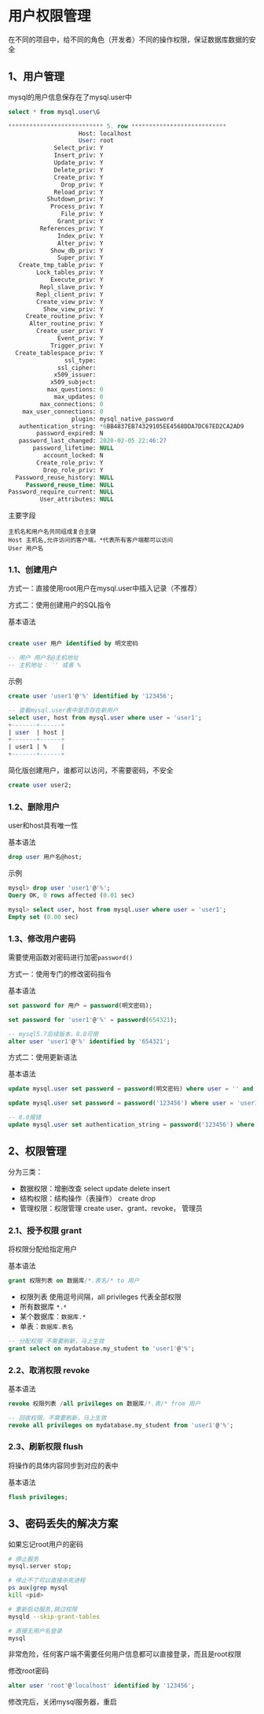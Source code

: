 # 用户权限管理

在不同的项目中，给不同的角色（开发者）不同的操作权限，保证数据库数据的安全

## 1、用户管理

mysql的用户信息保存在了mysql.user中

```sql
select * from mysql.user\G

*************************** 5. row ***************************
                    Host: localhost
                    User: root
             Select_priv: Y
             Insert_priv: Y
             Update_priv: Y
             Delete_priv: Y
             Create_priv: Y
               Drop_priv: Y
             Reload_priv: Y
           Shutdown_priv: Y
            Process_priv: Y
               File_priv: Y
              Grant_priv: Y
         References_priv: Y
              Index_priv: Y
              Alter_priv: Y
            Show_db_priv: Y
              Super_priv: Y
   Create_tmp_table_priv: Y
        Lock_tables_priv: Y
            Execute_priv: Y
         Repl_slave_priv: Y
        Repl_client_priv: Y
        Create_view_priv: Y
          Show_view_priv: Y
     Create_routine_priv: Y
      Alter_routine_priv: Y
        Create_user_priv: Y
              Event_priv: Y
            Trigger_priv: Y
  Create_tablespace_priv: Y
                ssl_type:
              ssl_cipher:
             x509_issuer:
            x509_subject:
           max_questions: 0
             max_updates: 0
         max_connections: 0
    max_user_connections: 0
                  plugin: mysql_native_password
   authentication_string: *6BB4837EB74329105EE4568DDA7DC67ED2CA2AD9
        password_expired: N
   password_last_changed: 2020-02-05 22:46:27
       password_lifetime: NULL
          account_locked: N
        Create_role_priv: Y
          Drop_role_priv: Y
  Password_reuse_history: NULL
     Password_reuse_time: NULL
Password_require_current: NULL
         User_attributes: NULL
```

主要字段

```
主机名和用户名共同组成复合主键
Host 主机名,允许访问的客户端，*代表所有客户端都可以访问
User 用户名
```

### 1.1、创建用户

方式一：直接使用root用户在mysql.user中插入记录（不推荐）

方式二：使用创建用户的SQL指令


基本语法

```sql

create user 用户 identified by 明文密码

-- 用户 用户名@主机地址
-- 主机地址： '' 或者 %
```

示例
```sql
create user 'user1'@'%' identified by '123456';

-- 查看mysql.user表中是否存在新用户
select user, host from mysql.user where user = 'user1';
+-------+------+
| user  | host |
+-------+------+
| user1 | %    |
+-------+------+
```

简化版创建用户，谁都可以访问，不需要密码，不安全
```sql
create user user2;
```

### 1.2、删除用户

user和host具有唯一性

基本语法
```sql
drop user 用户名@host;
```

示例

```sql
mysql> drop user 'user1'@'%';
Query OK, 0 rows affected (0.01 sec)

mysql> select user, host from mysql.user where user = 'user1';
Empty set (0.00 sec)
```

### 1.3、修改用户密码

需要使用函数对密码进行加密`password()`

方式一：使用专门的修改密码指令

基本语法
```sql
set password for 用户 = password(明文密码);

set password for 'user1'@'%' = password(654321);

-- mysql5.7后续版本，8.0可用
alter user 'user1'@'%' identified by '654321';
```

方式二：使用更新语法

基本语法

```sql
update mysql.user set password = password(明文密码) where user = '' and host = '';

update mysql.user set password = password('123456') where user = 'user1' and host = '%';

-- 8.0报错
update mysql.user set authentication_string = password('123456') where user = 'user1' and host = '%';
```



## 2、权限管理

分为三类：

- 数据权限：增删改查 select update delete insert
- 结构权限：结构操作（表操作） create drop
- 管理权限：权限管理 create user、grant、revoke， 管理员

### 2.1、授予权限 grant

将权限分配给指定用户

基本语法
```sql
grant 权限列表 on 数据库/*.表名/* to 用户
```

- 权限列表 使用逗号间隔，all privileges 代表全部权限
- 所有数据库 `*.*`
- 某个数据库：`数据库.*`
- 单表：`数据库.表名`

```sql
-- 分配权限 不需要刷新，马上生效
grant select on mydatabase.my_student to 'user1'@'%';
```

### 2.2、取消权限 revoke

基本语法

```sql
revoke 权限列表 /all privileges on 数据库/*.表/* from 用户
```

```sql
-- 回收权限，不需要刷新，马上生效
revoke all privileges on mydatabase.my_student from 'user1'@'%';
```

### 2.3、刷新权限 flush
将操作的具体内容同步到对应的表中

基本语法
```sql
flush privileges;
```

## 3、密码丢失的解决方案

如果忘记root用户的密码

```bash
# 停止服务
mysql.server stop;

# 停止不了可以直接杀死进程
ps aux|grep mysql
kill <pid>

# 重新启动服务,跳过权限
mysqld --skip-grant-tables

# 直接无用户名登录
mysql
```

非常危险，任何客户端不需要任何用户信息都可以直接登录，而且是root权限

修改root密码
```sql
alter user 'root'@'localhost' identified by '123456'; 
```

修改完后，关闭mysql服务器，重启
